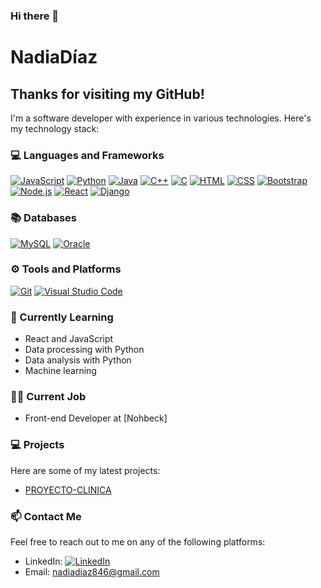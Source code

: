 ### Hi there 👋

# NadiaDíaz

## Thanks for visiting my GitHub!

I'm a software developer with experience in various technologies. Here's my technology stack:

### 💻 Languages and Frameworks

[![JavaScript](https://img.shields.io/badge/JavaScript-yellow?style=for-the-badge&logo=javascript)](https://www.javascript.com/)
[![Python](https://img.shields.io/badge/Python-blue?style=for-the-badge&logo=python)](https://www.python.org/)
[![Java](https://img.shields.io/badge/Java-orange?style=for-the-badge&logo=java)](https://www.java.com/)
[![C++](https://img.shields.io/badge/C++-blue?style=for-the-badge&logo=c%2B%2B)](https://www.cplusplus.com/)
[![C](https://img.shields.io/badge/C-green?style=for-the-badge&logo=c)](https://www.cprogramming.com/)
[![HTML](https://img.shields.io/badge/HTML-red?style=for-the-badge&logo=html5)](https://developer.mozilla.org/en-US/docs/Web/HTML)
[![CSS](https://img.shields.io/badge/CSS-blue?style=for-the-badge&logo=css3)](https://developer.mozilla.org/en-US/docs/Web/CSS)
[![Bootstrap](https://img.shields.io/badge/Bootstrap-purple?style=for-the-badge&logo=bootstrap)](https://getbootstrap.com/)
[![Node.js](https://img.shields.io/badge/Node.js-green?style=for-the-badge&logo=node.js)](https://nodejs.org/)
[![React](https://img.shields.io/badge/React-blue?style=for-the-badge&logo=react)](https://reactjs.org/)
[![Django](https://img.shields.io/badge/Django-green?style=for-the-badge&logo=django)](https://www.djangoproject.com/)

### 📚 Databases

[![MySQL](https://img.shields.io/badge/MySQL-blue?style=for-the-badge&logo=mysql)](https://www.mysql.com/)
[![Oracle](https://img.shields.io/badge/Oracle-red?style=for-the-badge&logo=oracle)](https://www.oracle.com/database/)


### ⚙ Tools and Platforms

[![Git](https://img.shields.io/badge/Git-black?style=for-the-badge&logo=git)](https://git-scm.com/)
[![Visual Studio Code](https://img.shields.io/badge/Visual%20Studio%20Code-blue?style=for-the-badge&logo=visual-studio-code)](https://code.visualstudio.com/)

### 🌱 Currently Learning

- React and JavaScript
- Data processing with Python
- Data analysis with Python
- Machine learning

### 👩‍💻 Current Job

- Front-end Developer at [Nohbeck]

### 💻 Projects

Here are some of my latest projects:

- [PROYECTO-CLINICA](#)

### 📫 Contact Me

Feel free to reach out to me on any of the following platforms:

- LinkedIn: [![LinkedIn](https://img.shields.io/badge/LinkedIn-blue?style=for-the-badge&logo=linkedin)](https://www.linkedin.com/in/nadia-d%C3%ADaz/)
- Email: nadiadiaz846@gmail.com

